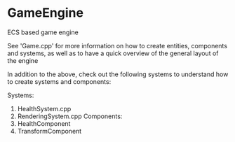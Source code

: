 # GameEngine
ECS based game engine

See 'Game.cpp' for more information on how to create entities, components and systems, as well as to have a quick overview of
the general layout of the engine

In addition to the above, check out the following systems to understand how to create systems and components:

Systems:
1) HealthSystem.cpp
2) RenderingSystem.cpp
Components:
1) HealthComponent
2) TransformComponent
